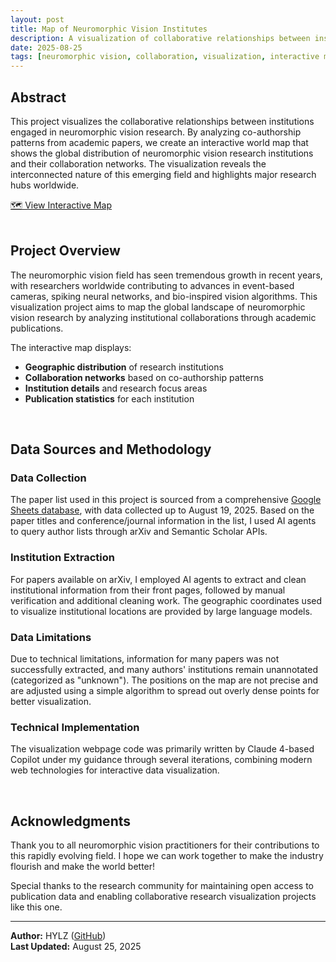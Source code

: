 ```yaml
---
layout: post
title: Map of Neuromorphic Vision Institutes
description: A visualization of collaborative relationships between institutions engaged in neuromorphic vision research.
date: 2025-08-25
tags: [neuromorphic vision, collaboration, visualization, interactive map]
---
```


## Abstract

This project visualizes the collaborative relationships between institutions engaged in neuromorphic vision research. By analyzing co-authorship patterns from academic papers, we create an interactive world map that shows the global distribution of neuromorphic vision research institutions and their collaboration networks. The visualization reveals the interconnected nature of this emerging field and highlights major research hubs worldwide.

<div class="text-center mb-4">
    <a href="{{ '/assets/html/Map_Of_Neuromorphic_Vision_Institutes_20250825.html' | relative_url }}" 
       class="btn btn-primary btn-lg" target="_blank">
        🗺️ View Interactive Map
    </a>
</div>

<br>

## Project Overview

The neuromorphic vision field has seen tremendous growth in recent years, with researchers worldwide contributing to advances in event-based cameras, spiking neural networks, and bio-inspired vision algorithms. This visualization project aims to map the global landscape of neuromorphic vision research by analyzing institutional collaborations through academic publications.

The interactive map displays:
- **Geographic distribution** of research institutions
- **Collaboration networks** based on co-authorship patterns
- **Institution details** and research focus areas
- **Publication statistics** for each institution

<br>

## Data Sources and Methodology

### Data Collection
The paper list used in this project is sourced from a comprehensive [Google Sheets database](https://docs.google.com/spreadsheets/d/1_OBbSz10CkxXNDHQd-Mn_ui3OmymMFvm-lW316uvxy8/edit?gid=0#gid=0), with data collected up to August 19, 2025. Based on the paper titles and conference/journal information in the list, I used AI agents to query author lists through arXiv and Semantic Scholar APIs.

### Institution Extraction
For papers available on arXiv, I employed AI agents to extract and clean institutional information from their front pages, followed by manual verification and additional cleaning work. The geographic coordinates used to visualize institutional locations are provided by large language models.

### Data Limitations
Due to technical limitations, information for many papers was not successfully extracted, and many authors' institutions remain unannotated (categorized as "unknown"). The positions on the map are not precise and are adjusted using a simple algorithm to spread out overly dense points for better visualization.

### Technical Implementation
The visualization webpage code was primarily written by Claude 4-based Copilot under my guidance through several iterations, combining modern web technologies for interactive data visualization.

<br>

## Acknowledgments

Thank you to all neuromorphic vision practitioners for their contributions to this rapidly evolving field. I hope we can work together to make the industry flourish and make the world better!

Special thanks to the research community for maintaining open access to publication data and enabling collaborative research visualization projects like this one.


---


**Author:** HYLZ ([GitHub](https://github.com/HYLZ-2019))  
**Last Updated:** August 25, 2025